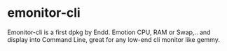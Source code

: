 # emonitor-cli
Emonitor-cli is a first dpkg by Endd.
Emotion CPU, RAM or Swap,.. and display into Command Line, great for any low-end cli monitor like gemmy.